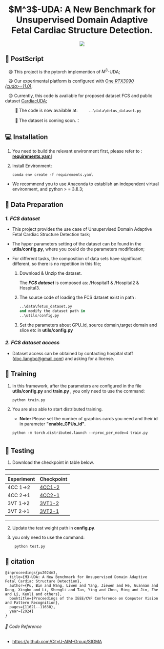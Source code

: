 <div align=center>
<h1>  $M^3$-UDA: A New Benchmark for Unsupervised Domain Adaptive Fetal Cardiac Structure Detection.</h1>
</div>
<div align=center>

<!-- <a src="https://img.shields.io/badge/%F0%9F%93%96-ICCV_2023-8A2BE2.svg?style=flat-square" href="https://arxiv.org/abs/2309.11145">
<img src="https://img.shields.io/badge/%F0%9F%93%96-ICCV_2023-8A2BE2.svg?style=flat-square">
</a> -->
   
<a src="https://img.shields.io/badge/%F0%9F%9A%80-xmed_Lab-ed6c00.svg?style=flat-square" href="https://xmengli.github.io/">
<img src="https://img.shields.io/badge/%F0%9F%9A%80-xmed_Lab-ed6c00.svg?style=flat-square">
</a>

<!-- <a src="https://img.shields.io/badge/%F0%9F%9A%80-XiaoweiXu's Github-blue.svg?style=flat-square" href="https://github.com/XiaoweiXu/CardiacUDA-dataset">
<img src="https://img.shields.io/badge/%F0%9F%9A%80-Xiaowei Xu's Github-blue.svg?style=flat-square">
</a> -->

</div>


## :hammer: PostScript
&ensp; :smile: This project is the pytorch implemention of $M^3$-UDA;

&ensp; :laughing: Our experimental platform is configured with <u>One *RTX3090 (cuda>=11.0)*</u>; 

&ensp; :blush: Currently, this code is avaliable for proposed dataset FCS and public dataset <u>CardiacUDA</u>;

<!-- &ensp; :smiley: For codes and accessment that related to dataset ***CardiacUDA***; -->

&ensp; &ensp; &ensp;    **:eyes:** The code is now available at:
&ensp; &ensp; &ensp;       ```
                            ..\data\detus_dataset.py
                           ```

<!-- &ensp; :heart_eyes: For codes and accessment that related to dataset ***CardiacUDA*** -->

&ensp; &ensp; &ensp;    **:eyes:** The dataset is coming soon.：


## :computer: Installation


1. You need to build the relevant environment first, please refer to : [**requirements.yaml**](requirements.yaml)

2. Install Environment:
    ```
    conda env create -f requirements.yaml
    ```

+ We recommend you to use Anaconda to establish an independent virtual environment, and python > = 3.8.3; 


## :blue_book: Data Preparation

### *1. FCS dataset*
 * This project provides the use case of Unsupervised Domain Adaptive Fetal Cardiac Structure Detection task;

 * The hyper parameters setting of the dataset can be found in the **utils/config.py**, where you could do the parameters modification;

 * For different tasks, the composition of data sets have significant different, so there is no repetition in this file;


   <!-- #### *1.1. Download The **FCS**.* -->
   <!-- :speech_balloon: The detail of CAMUS, please refer to: https://www.creatis.insa-lyon.fr/Challenge/camus/index.html/. -->

   1. Download & Unzip the dataset.

      The ***FCS dataset*** is composed as: /Hospital1 & /Hospital2 & Hospital3.

   2. The source code of loading the FCS dataset exist in path :

      ```python
      ..\data\fetus_dataset.py
      and modify the dataset path in
      ..\utils/config.py
      ```

   3. Set the parameters about GPU_id, source domain,target domain and slice etc in **utils/config.py** 
   <!-- #### *1.2. Download The **CardiacUDA**.*

   :speech_balloon: The detail of CardiacUDA, please refer to: https://echonet.github.io/dynamic/.

   1. Download & Unzip the dataset.

      - The ***CardiacUDA*** dataset is consist of: /Video, FileList.csv & VolumeTracings.csv.

   2. The source code of loading the Echonet dataset exist in path :

      ```python
      ..\datasets\echo.py
      and modify the dataset path in
      ..\train_camus_echo.py
      ``` -->
### *2. FCS dataset access*
  * Dataset access can be obtained by contacting hospital staff (doc.liangbc@gmail.com) and asking for a license.
    
## :feet: Training

1. In this framework, after the parameters are configured in the file **utils/config.py** and **train.py** , you only need to use the command:

    ```shell
    python train.py
    ```

2. You are also able to start distributed training. 

   - **Note:** Please set the number of graphics cards you need and their id in parameter **"enable_GPUs_id"**.
   ```shell
   python -m torch.distributed.launch --nproc_per_node=4 train.py
   ```

#

## :feet: Testing
1. Download the checkpoint in table below.
---
| Experiment      | Checkpoint |
| ----------- | ----------- |
| 4CC 1->2      | [4CC1-2](https://drive.google.com/file/d/1SXKbSGN0sGyShdu4QnphYsdNout4lNnU/view?usp=drive_link) |
| 4CC 2->1      | [4CC2-1](https://drive.google.com/file/d/1O2Py77c3DNXw5-3jm2rrOunZxPzl2X0Y/view?usp=drive_link) |
| 3VT 1->2      | [3VT1-2](https://drive.google.com/file/d/1sFtJAsCb0NZ_uUE3Xzi4grIZfsgsEbVB/view?usp=drive_link) |
| 3VT 2->1      | [3VT2-1](https://drive.google.com/file/d/1OnoCU5TrqF65fCfVGNRfli9XO294BrR5/view?usp=drive_link) |
---
2. Update the test weight path in **config.py**.
3. you only need to use the command:

   ```shell
    python test.py
    ```


## :feet: citation

```
@inproceedings{pu2024m3,
  title={M3-UDA: A New Benchmark for Unsupervised Domain Adaptive Fetal Cardiac Structure Detection},
  author={Pu, Bin and Wang, Liwen and Yang, Jiewen and He, Guannan and Dong, Xingbo and Li, Shengli and Tan, Ying and Chen, Ming and Jin, Zhe and Li, Kenli and others},
  booktitle={Proceedings of the IEEE/CVF Conference on Computer Vision and Pattern Recognition},
  pages={11621--11630},
  year={2024}
}
```


###### :rocket: Code Reference 
  - https://github.com/CityU-AIM-Group/SIGMA

<!-- ###### :rocket: Updates Ver 1.0（PyTorch）
###### :rocket: Project Created by Jiewen Yang : jyangcu@connect.ust.hk -->
